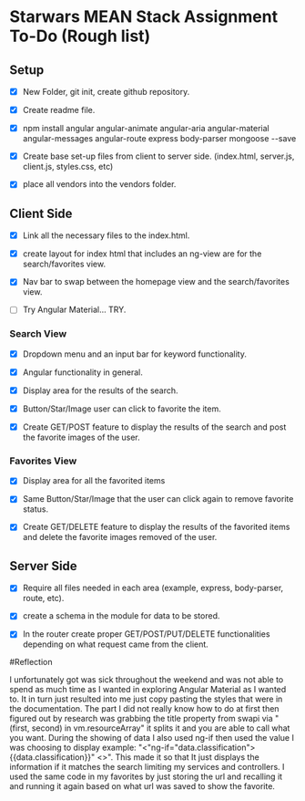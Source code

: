 # Starwars MEAN Stack Assignment To-Do (Rough list)

## Setup

- [x] New Folder, git init, create github repository.

- [x] Create readme file.

- [x] npm install angular angular-animate angular-aria angular-material angular-messages angular-route express body-parser mongoose --save

- [x] Create base set-up files from client to server side. (index.html, server.js, client.js, styles.css, etc)

- [x] place all vendors into the vendors folder.


## Client Side 

- [x] Link all the necessary files to the index.html.

- [x] create layout for index html that includes an ng-view are for the search/favorites view. 

- [x] Nav bar to swap between the homepage view and the search/favorites view. 

- [ ] Try Angular Material... TRY.


### Search View

- [x] Dropdown menu and an input bar for keyword functionality.

- [x] Angular functionality in general.

- [x] Display area for the results of the search. 

- [x] Button/Star/Image user can click to favorite the item.

- [x] Create GET/POST feature to display the results of the search and post the favorite images of the user. 


### Favorites View

- [x] Display area for all the favorited items

- [x] Same Button/Star/Image that the user can click again to remove favorite status.

- [x] Create GET/DELETE feature to display the results of the favorited items and delete the favorite images removed of the user. 

## Server Side

- [x] Require all files needed in each area (example, express, body-parser, route, etc).

- [x] create a schema in the module for data to be stored. 

- [x] In the router create proper GET/POST/PUT/DELETE functionalities depending on what request came from the client.



#Reflection

I unfortunately got was sick throughout the weekend and was not able to spend as much time as I wanted in exploring Angular Material as I wanted to. It in turn just resulted into me just copy pasting the styles that were in the documentation. The part I did not really know how to do at first then figured out by research was grabbing the title property from swapi via "(first, second) in vm.resourceArray" it splits it and you are able to call what you want. During the showing of data I also used ng-if then used the value I was choosing to display example: "<"ng-if="data.classification">  {{data.classification}}" <>". This made it so that It just displays the information if it matches the search limiting my services and controllers. I used the same code in my favorites by just storing the url and recalling it and running it again based on what url was saved to show the favorite. 
